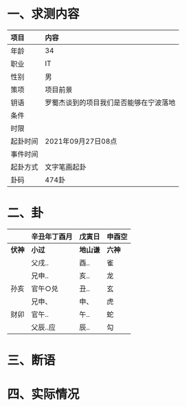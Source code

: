 # 一、求测内容
|项目|内容|
|:-|:-|
|年龄|34|
|职业|IT|
|性别|男|
|策项|项目前景|
|钥语|罗蜀杰谈到的项目我们是否能够在宁波落地|
|条件||
|时限||
|起卦时间|2021年09月27日08点|
|事件时间||
|起卦方式|文字笔画起卦|
|卦码|474卦|

# 二、卦
||辛丑年丁酉月|戊寅日|申酉空|
|:-|:-|:-|:-|
|**伏神**|**小过**|**地山谦**|**六神**|
||父戌..|酉..|雀|
||兄申..|亥..|龙|
|孙亥|官午○兑|丑..|玄|
||兄申、|申、|虎|
|财卯|官午..|午..|蛇|
||父辰..应|辰..|勾|


# 三、断语

# 四、实际情况